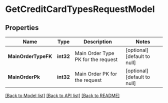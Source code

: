 # GetCreditCardTypesRequestModel

## Properties
Name | Type | Description | Notes
------------ | ------------- | ------------- | -------------
**MainOrderTypeFK** | **int32** | Main Order Type PK for the request | [optional] [default to null]
**MainOrderPk** | **int32** | Main Order PK for the request | [optional] [default to null]

[[Back to Model list]](../README.md#documentation-for-models) [[Back to API list]](../README.md#documentation-for-api-endpoints) [[Back to README]](../README.md)


